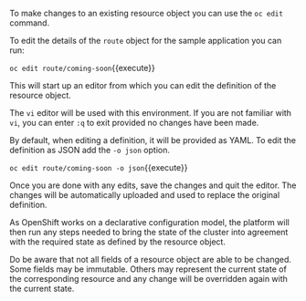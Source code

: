 To make changes to an existing resource object you can use the ``oc edit`` command.

To edit the details of the ``route`` object for the sample application you can run:

``oc edit route/coming-soon``{{execute}}

This will start up an editor from which you can edit the definition of the resource object.

The ``vi`` editor will be used with this environment. If you are not familiar with ``vi``, you can enter ``:q`` to exit provided no changes have been made.

By default, when editing a definition, it will be provided as YAML. To edit the definition as JSON add the ``-o json`` option.

``oc edit route/coming-soon -o json``{{execute}}

Once you are done with any edits, save the changes and quit the editor. The changes will be automatically uploaded and used to replace the original definition.

As OpenShift works on a declarative configuration model, the platform will then run any steps needed to bring the state of the cluster into agreement with the required state as defined by the resource object.

Do be aware that not all fields of a resource object are able to be changed. Some fields may be immutable. Others may represent the current state of the corresponding resource and any change will be overridden again with the current state.
